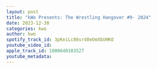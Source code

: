 ```yaml
---
layout: post
title: "kWo Presents: The Wrestling Hangover #9- 2024"
date: 2023-12-30
categories: kwo
author: kwo
spotify_track_id: 3pKeiLc86srd8eOmXbUHKO
youtube_video_id: 
apple_track_id: 1000640103527
youtube_metadata: 
---
```

